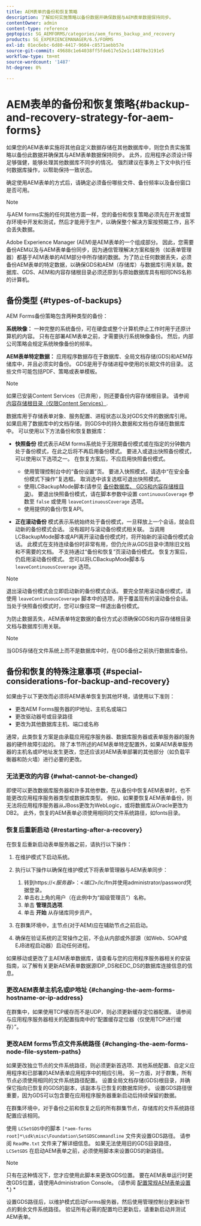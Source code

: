 ```yaml
---
title: AEM表单的备份和恢复策略
description: 了解如何实施策略以备份数据并确保数据与AEM表单数据保持同步。
contentOwner: admin
content-type: reference
geptopics: SG_AEMFORMS/categories/aem_forms_backup_and_recovery
products: SG_EXPERIENCEMANAGER/6.5/FORMS
exl-id: 01ec6ebc-6d80-4417-9604-c8571aebb57e
source-git-commit: 49688c1e64038ff5fde617e52e1c14878e3191e5
workflow-type: tm+mt
source-wordcount: '1487'
ht-degree: 0%

---
```


# AEM表单的备份和恢复策略{#backup-and-recovery-strategy-for-aem-forms}

如果您的AEM表单实施将其他自定义数据存储在其他数据库中，则您负责实施策略以备份此数据并确保其与AEM表单数据保持同步。 此外，应用程序必须设计得足够强健，能够处理其他数据库不同步的情况。 强烈建议在事务上下文中执行任何数据库操作，以帮助保持一致状态。

确定使用AEM表单的方式后，请确定必须备份哪些文件、备份频率以及备份窗口是否可用。

>[!NOTE]
>
>与AEM forms实施的任何其他方面一样，您的备份和恢复策略必须先在开发或暂存环境中开发和测试，然后才能用于生产，以确保整个解决方案按预期工作，且不会丢失数据。

Adobe Experience Manager (AEM)是AEM表单的一个组成部分。 因此，您需要备份AEM以及与AEM表单备份同步，因为通信管理解决方案和服务（如表单管理器）都基于AEM表单的AEM部分中所存储的数据。为了防止任何数据丢失，必须备份AEM表单的特定数据，以确保GDS和AEM（存储库）与数据库引用关联。数据库、GDS、AEM和内容存储根目录必须还原到与原始数据库具有相同DNS名称的计算机。

## 备份类型 {#types-of-backups}

AEM Forms备份策略包含两种类型的备份：

**系统映像：** 一种完整的系统备份，可在硬盘或整个计算机停止工作时用于还原计算机的内容。 只有在部署AEM表单之前，才需要执行系统映像备份。 然后，内部公司策略会规定系统映像备份的频率。

**AEM表单特定数据：** 应用程序数据存在于数据库、全局文档存储(GDS)和AEM存储库中，并且必须实时备份。 GDS是用于存储进程中使用的长期文件的目录。 这些文件可能包括PDF、策略或表单模板。

>[!NOTE]
>
>如果已安装Content Services（已弃用），则还要备份内容存储根目录。 请参阅 [内容存储根目录（仅限Content Services）](/help/forms/using/admin-help/files-back-recover.md#content-storage-root-directory-content-services-only).

数据库用于存储表单对象、服务配置、进程状态以及对GDS文件的数据库引用。 如果启用了数据库中的文档存储，则GDS中的持久数据和文档也存储在数据库中。 可以使用以下方法备份和恢复数据库：

* **快照备份** 模式表示AEM forms系统处于无限期备份模式或在指定的分钟数内处于备份模式，在此之后将不再启用备份模式。 要进入或退出快照备份模式，可以使用以下选项之一。 在恢复方案后，不应启用快照备份模式。

   * 使用管理控制台中的“备份设置”页。 要进入快照模式，请选中“在安全备份模式下操作”复选框。 取消选中该复选框可退出快照模式。
   * 使用LCBackupMode脚本(请参见 [备份数据库、 GDS和内容存储根目录](/help/forms/using/admin-help/backing-aem-forms-data.md#back-up-the-database-gds-aem-repository-and-content-storage-root-directories))。 要退出快照备份模式，请在脚本参数中设置 `continuousCoverage` 参数至 `false` 或使用 `leaveContinuousCoverage` 选项。
   * 使用提供的备份/恢复API。 <!-- Fix broken link(see AEM forms API Reference section on AEM Forms Help and Tutorials page).-->

* **正在滚动备份** 模式表示系统始终处于备份模式，一旦释放上一个会话，就会启动新的备份模式会话。 没有超时与滚动备份模式相关联。 当调用LCBackupMode脚本或API离开滚动备份模式时，将开始新的滚动备份模式会话。 此模式在支持连续备份时非常有用，但仍允许从GDS目录中清除旧文档和不需要的文档。 不支持通过“备份和恢复”页滚动备份模式。 恢复方案后，仍启用滚动备份模式。 您可以将LCBackupMode脚本与 `leaveContinuousCoverage` 选项。

>[!NOTE]
>
>退出滚动备份模式会立即启动新的备份模式会话。 要完全禁用滚动备份模式，请使用 `leaveContinuousCoverage` 脚本中的选项，用于覆盖现有的滚动备份会话。 当处于快照备份模式时，您可以像往常一样退出备份模式。

为防止数据丢失，AEM表单特定数据的备份方式必须确保GDS和内容存储根目录文档与数据库引用关联。

>[!NOTE]
>
>当GDS存储在文件系统上而不是数据库中时，在GDS备份之前执行数据库备份。

## 备份和恢复的特殊注意事项 {#special-considerations-for-backup-and-recovery}

如果由于以下更改而必须将AEM表单恢复到其他环境，请使用以下准则：

* 更改AEM Forms服务器的IP地址、主机名或端口
* 更改驱动器号或目录路径
* 更改为其他数据库主机、端口或名称

通常，此类恢复方案是由承载应用程序服务器、数据库服务器或表单服务器的服务器的硬件故障引起的。 除了本节所述的AEM表单特定配置外，如果AEM表单服务器的主机名或IP地址发生更改，您还应该对AEM表单部署的其他部分（如负载平衡器和防火墙）进行必要的更改。

### 无法更改的内容 {#what-cannot-be-changed}

即使可以更改数据库服务器和许多其他参数，在从备份中恢复AEM表单时，也不能更改应用程序服务器类型或数据库类型。 例如，如果要恢复AEM表单备份，则无法将应用程序服务器从JBoss更改为WebLogic，或将数据库从Oracle更改为DB2。 此外，恢复的AEM表单必须使用相同的文件系统路径，如fonts目录。

### 恢复后重新启动 {#restarting-after-a-recovery}

在恢复后重新启动表单服务器之前，请执行以下操作：

1. 在维护模式下启动系统。
1. 执行以下操作以确保在维护模式下将表单管理器与AEM表单同步：

   1. 转到https://&lt;*服务器*>：&lt;*端口*>/lc/fm并使用administrator/password凭据登录。
   1. 单击右上角的用户（在此例中为“超级管理员”）名称。
   1. 单击 **管理员选项**.
   1. 单击 **开始** 从存储库同步资产。

1. 在群集环境中，主节点(对于AEM)应在辅助节点之前启动。
1. 确保在验证系统的正常操作之前，不会从内部或外部源（如Web、SOAP或EJB进程启动器）启动任何进程。

如果移动或更改了主AEM表单数据库，请查看与您的应用程序服务器相关的安装指南，以了解有关更新AEM表单数据源IDP_DS和EDC_DS的数据库连接信息的信息。

### 更改AEM表单主机名或IP地址 {#changing-the-aem-forms-hostname-or-ip-address}

在群集中，如果使用TCP缓存而不是UDP，则必须更新缓存定位器配置。 请参阅与应用程序服务器相关的配置指南中的“配置缓存定位器（仅使用TCP进行缓存）”。

### 更改AEM forms节点文件系统路径 {#changing-the-aem-forms-node-file-system-paths}

如果更改独立节点的文件系统路径，则必须更新首选项、其他系统配置、自定义应用程序和已部署的AEM表单应用程序中的相应引用。 另一方面，对于群集，所有节点必须使用相同的文件系统路径配置。 设置全局文档存储(GDS)根目录，并确保它指向已恢复的GDS的副本，该副本与已恢复的数据库同步。 设置GDS路径很重要，因为GDS可以包含要在应用程序服务器重新启动后持续保留的数据。

在群集环境中，对于备份之前和恢复之后的所有群集节点，存储库的文件系统路径配置应该相同。

使用 `LCSetGDS`中的脚本 `[*aem-forms root]*\sdk\misc\Foundation\SetGDSCommandline` 文件夹设置GDS路径。 请参阅 `ReadMe.txt` 文件来了解详细信息。 如果无法使用旧的GDS目录路径， `LCSetGDS` 在启动AEM表单之前，必须使用脚本来设置GDS的新路径。

>[!NOTE]
>
>只有在这种情况下，您才应使用此脚本来更改GDS位置。 要在AEM表单运行时更改GDS位置，请使用Administration Console。 (请参阅 [配置常规AEM表单设置](/help/forms/using/admin-help/configure-general-aem-forms-settings.md#configure-general-aem-forms-settings)*.) *

设置GDS路径后，以维护模式启动Forms服务器，然后使用管理控制台更新新节点的剩余文件系统路径。 验证所有必需的配置均已更新后，请重新启动并测试AEM表单。
